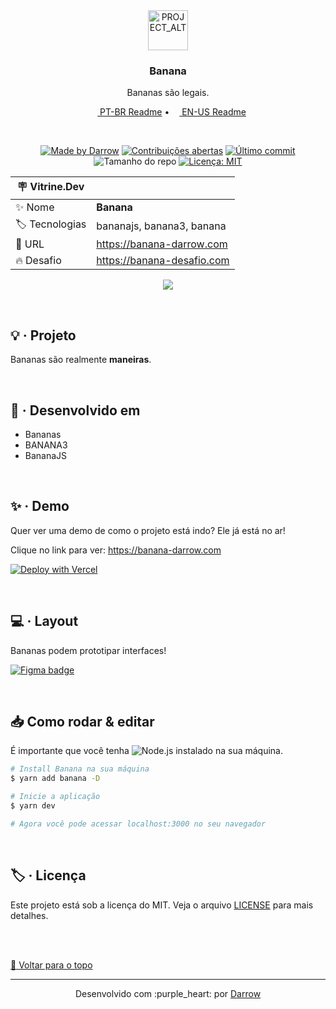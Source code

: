 <div align="center" id="top">
  <!-- Logo & Basic info project -->
  <a href="https://github.com/darrow12/REPO_NAME">
    <img src="https://via.placeholder.com/600x600.png?text=Banana" alt="PROJECT_ALT" height="64"/>
  </a>

  <h3>Banana</h3>
  <p>Bananas são legais.</p>

  <!-- Readme languages -->
  <p>
    <a href="README-pt.md"><img src="https://github.com/darrow12/REPO_NAME/blob/main/.github/br.png" height="12"> PT-BR Readme</a> 
    • 
    <a href="README.md"><img src="https://github.com/darrow12/REPO_NAME/blob/main/.github/us.png" height="12"> EN-US Readme</a>
  </p>

  <br>

  <!-- Badges-->
[![Made by Darrow](https://img.shields.io/badge/Made%20by-Darrow-6949FF?logo=github\&labelColor=1C1F2A)](https://github.com/darrow12)
[![Contribuições abertas](https://img.shields.io/badge/Contribui%C3%A7%C3%B5es-abertas-6949FF?labelColor=1C1F2A)](https://github.com/darrow12/REPO_NAME/pulls)
[![Último commit](https://img.shields.io/github/last-commit/darrow12/REPO_NAME?color=6949FF\&labelColor=1C1F2A\&label=%C3%9Altimo%20commit)](https://github.com/darrow12/REPO_NAME/commits/main)
![Tamanho do repo](https://img.shields.io/github/repo-size/darrow12/REPO_NAME?color=6949FF\&labelColor=1C1F2A\&label=Tamanho%20do%20repo)
[![Licença: MIT](https://img.shields.io/github/license/darrow12/REPO_NAME?color=6949FF\&labelColor=1C1F2A\&label=Licen%C3%A7a)](https://github.com/darrow12/REPO_NAME/blob/main/LICENSE)

| :placard: Vitrine.Dev |     |
| -------------  | --- |
| :sparkles: Nome        | **Banana**
| :label: Tecnologias | bananajs, banana3, banana
| :rocket: URL         | https://banana-darrow.com
| :fire: Desafio     | https://banana-desafio.com

<!-- Inserir imagem com a #vitrinedev ao final do link -->
![](https://via.placeholder.com/2400x1500.png?text=Banana#vitrinedev)
</div>

<br>

## :bulb: · Projeto

Bananas são realmente **maneiras**.

<br>

## :rocket: · Desenvolvido em
- Bananas
- BANANA3
- BananaJS

<br>

## :sparkles: · Demo

Quer ver uma demo de como o projeto está indo? Ele já está no ar!

Clique no link para ver: https://banana-darrow.com

[![Deploy with Vercel](https://vercel.com/button)](https://moveit-darrow.vercel.app/)

<br>

## :computer: · Layout

Bananas podem prototipar interfaces!

[![Figma badge](https://img.shields.io/badge/figma%20-%236E40C9.svg?color=000000&style=for-the-badge&logo=figma&logoColor=dark-orange)](FIGMA_LINK)

<br>

## :inbox_tray: Como rodar & editar

É importante que você tenha ![Node.js](https://nodejs.org) instalado na sua máquina.

```bash
# Install Banana na sua máquina
$ yarn add banana -D

# Inicie a aplicação
$ yarn dev

# Agora você pode acessar localhost:3000 no seu navegador
```

<br>

## :label: · Licença

Este projeto está sob a licença do MIT. Veja o arquivo [LICENSE](https://github.com/darrow12/REPO_NAME/blob/main/LICENSE) para mais detalhes.

<br>
<br>

<a href='#top'>:arrow_up_small: Voltar para o topo</a>

<hr>

<p align="center">Desenvolvido com :purple_heart: por <a href="https://github.com/darrow12">Darrow</a></p>
